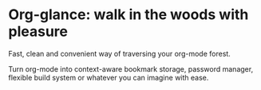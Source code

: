 Org-glance: walk in the woods with pleasure
===============================

Fast, clean and convenient way of traversing your org-mode forest.

Turn org-mode into context-aware bookmark storage, password manager,
flexible build system or whatever you can imagine with ease.
